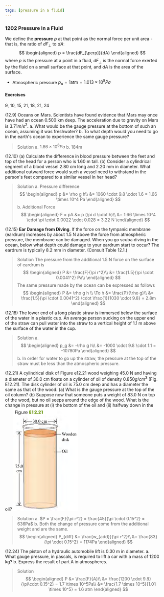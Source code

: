 ```yaml
---
tags: [pressure in a fluid]
---
```


### 1202 Pressure In a Fluid
We define the **pressure** $p$ at that point as the normal force per unit area - that is, the ratio of $dF_{\perp}$ to $dA$:
$$
\begin{aligned}
p = \frac{dF_{\perp}}{dA}
\end{aligned}
$$
where $p$ is the pressure at a point in a fluid, $dF_{\perp}$ is the normal force exerted by the fluid on a small surface at that point, and $dA$ is the area of the surface.

+ Atmospheric pressure $p_a = 1 \text{atm} = 1.013 \times 10^5 Pa$

#### Exercises
9, 10, 15, 21, 18, 21, 24

(12.9) Oceans on Mars. Scientists have found evidence that Mars may once have had an ocean 0.500 km deep. The acceleration due to gravity on Mars is $3.71 m/s^2$.
a. What would be the gauge pressure at the bottom of such an ocean, assuming it was freshwater?
b. To what depth would you need to go in the earth's ocean to experience the same gauge pressure?
>Solution
a. $1.86 \times 10^6 Pa$
b. 184m

(12.10) (a) Calculate the difference in blood pressure between the feet and top of the head for a person who is 1.60 m tall. (b) Consider a cylindrical segment of a blood vessel 2.80 cm long and 2.20 mm in diameter. What additional outward force would such a vessel need to withstand in the person's feet compared to a similar vessel in her head?
>Solution
a. Pressure difference
$$
\begin{aligned}
p &= \rho g h\\
&= 1060 \cdot 9.8 \cdot 1.6 = 1.66 \times 10^4 Pa
\end{aligned}
$$
b. Additional Force
$$
\begin{aligned}
F = pA &= p (\pi d \cdot h)\\
&= 1.66 \times 10^4 \cdot \pi \cdot 0.0022 \cdot 0.028 = 3.22 N
\end{aligned}
$$

(12.15) **Ear Damage from Diving**. If the force on the tympanic membrane (eardrum) increases by about 1.5 N above the force from atmospheric pressure, the membrane can be damaged. When you go scuba diving in the ocean, below what depth could damage to your eardrum start to occur? The eardrum is typically 8.2 mm in diameter. (Consult Table 12.1.)
>Solution
The pressure from the additional 1.5 N force on the surface of eardrum is
$$
\begin{aligned}
P &= \frac{F}{\pi r^2}\\
&= \frac{1.5}{\pi \cdot 0.0041^2} Pa\\
\end{aligned}
$$
The same pressure made by the ocean can be expressed as follows
$$
\begin{aligned}
P &= \rho g h \\
\To h &= \frac{P}{\rho g}\\
&= \frac{1.5}{\pi \cdot 0.0041^2} \cdot \frac{1}{1030 \cdot 9.8} = 2.8m
\end{aligned}
$$

(12.18) The lower end of a long plastic straw is immersed below the surface of the water in a plastic cup. An average person sucking on the upper end of the straw can pull water into the straw to a vertical height of 1.1 m above the surface of the water in the cup.
>Solution
a.
$$
\begin{aligned}
p_g &= -\rho g h\\
&= -1000 \cdot 9.8 \cdot 1.1 = -10780Pa
\end{aligned}
$$
b. In order for water to go up the straw, the pressure at the top of the straw must be less than the atmospheric pressure.

(12.21) A cylindrical disk of Figure e12.21 wood weighing 45.0 N and having a diameter of 30.0 cm floats on a cylinder of oil of density $0.850 g/cm^3$ (Fig. E12.21). The disk cylinder of oil is 75.0 cm deep and has a diameter the same as that of the wood.
(a) What is the gauge pressure at the top of the oil column?
(b) Suppose now that someone puts a weight of 83.0 N on top of the wood, but no oil seeps around the edge of the wood. What is the change in pressure at (i) the bottom of the oil and (ii) halfway down in the oil?
![Graph](../assets/12_21.png)
>Solution
a. $P = \frac{F}{\pi r^2} = \frac{45}{\pi \cdot 0.15^2} = 636Pa$
b. Both the change of pressure come from the additional weight and are the same.
$$
\begin{aligned}
P_{diff} &= \frac{w_{add}}{\pi r^2}\\
&= \frac{83}{\pi \cdot 0.15^2} = 1174Pa
\end{aligned}
$$

(12.24) The piston of a hydraulic automobile lift is 0.30 m in diameter.
a. What gauge pressure, in pascals, is required to lift a car with a mass of 1200 kg?
b. Express the result of part A in atmospheres.
>Solution
$$
\begin{aligned}
P &= \frac{F}{A}\\
&= \frac{1200 \cdot 9.8}{\pi\cdot 0.15^2} = 1.7 \times 10^5Pa\\
&= \frac{1.7 \times 10^5}{1.01 \times 10^5} = 1.6 atm
\end{aligned}
$$

